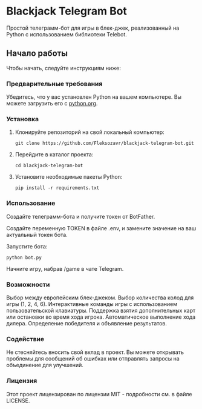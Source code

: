 # Blackjack Telegram Bot

Простой телеграмм-бот для игры в блек-джек, реализованный на Python с использованием библиотеки Telebot.

## Начало работы

Чтобы начать, следуйте инструкциям ниже:

### Предварительные требования

Убедитесь, что у вас установлен Python на вашем компьютере. Вы можете загрузить его с [python.org](https://www.python.org/downloads/).

### Установка

1. Клонируйте репозиторий на свой локальный компьютер:

    ```
    git clone https://github.com/Fleksozavr/blackjack-telegram-bot.git
    ```
2. Перейдите в каталог проекта:

    ```
   cd blackjack-telegram-bot
   ```
3. Установите необходимые пакеты Python:

   ```
   pip install -r requirements.txt
   ```
### Использование

Создайте телеграмм-бота и получите токен от BotFather.

Создайте переменную TOKEN в файле .env, и замените значение на ваш актуальный токен бота.

Запустите бота:

```
python bot.py
```
Начните игру, набрав /game в чате Telegram.

### Возможности

Выбор между европейским блек-джеком.
Выбор количества колод для игры (1, 2, 4, 6).
Интерактивные команды игры с использованием пользовательской клавиатуры.
Поддержка взятия дополнительных карт или остановки во время хода игрока.
Автоматическое выполнение хода дилера.
Определение победителя и объявление результатов.
### Содействие

Не стесняйтесь вносить свой вклад в проект. Вы можете открывать проблемы для сообщений об ошибках или отправлять запросы на объединение для улучшений.

### Лицензия

Этот проект лицензирован по лицензии MIT - подробности см. в файле LICENSE.
